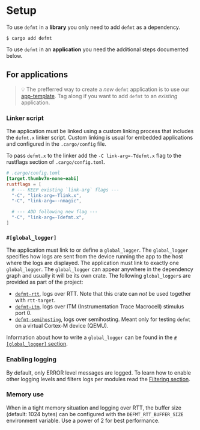 # Setup

To use `defmt` in a **library** you only need to add `defmt` as a dependency.

```console
$ cargo add defmt
```

To use `defmt` in an **application** you need the additional steps documented below.

## For applications

> 💡 The prefferred way to create a *new* `defmt` application is to use our [app-template]. Tag along if you want to add `defmt` to an *existing* application.

[app-template]: https://github.com/knurling-rs/app-template

### Linker script

The application must be linked using a custom linking process that includes the `defmt.x` linker script.
Custom linking is usual for embedded applications and configured in the `.cargo/config` file.

To pass `defmt.x` to the linker add the `-C link-arg=-Tdefmt.x` flag to the rustflags section of `.cargo/config.toml`.

``` toml
# .cargo/config.toml
[target.thumbv7m-none-eabi]
rustflags = [
  # --- KEEP existing `link-arg` flags ---
  "-C", "link-arg=-Tlink.x",
  "-C", "link-arg=--nmagic",

  # --- ADD following new flag ---
  "-C", "link-arg=-Tdefmt.x",
]
```

### `#[global_logger]`

The application must link to or define a `global_logger`.
The `global_logger` specifies how logs are sent from the device running the app to the host where the logs are displayed.
The application must link to exactly one `global_logger`.
The `global_logger` can appear anywhere in the dependency graph and usually it will be its own crate.
The following `global_logger`s are provided as part of the project:

- [`defmt-rtt`], logs over RTT. Note that this crate can *not* be used together with `rtt-target`.
- [`defmt-itm`], logs over ITM (Instrumentation Trace Macrocell) stimulus port 0.
- [`defmt-semihosting`], logs over semihosting. Meant only for testing `defmt` on a virtual Cortex-M device (QEMU).

[`defmt-rtt`]: https://docs.rs/defmt-rtt/
[`defmt-itm`]: https://docs.rs/defmt-itm/
[`defmt-semihosting`]: https://github.com/knurling-rs/defmt/tree/6cfd947384debb18a4df761cbe454f8d86cf3441/firmware/defmt-semihosting

Information about how to write a `global_logger` can be found in the [`#[global_logger]` section](./global-logger.md).

### Enabling logging

By default, only ERROR level messages are logged.
To learn how to enable other logging levels and filters logs per modules read the [Filtering section](./filtering.md).

### Memory use

When in a tight memory situation and logging over RTT, the buffer size (default: 1024 bytes) can be configured with the `DEFMT_RTT_BUFFER_SIZE` environment variable. Use a power of 2 for best performance.